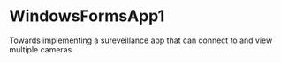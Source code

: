 # WindowsFormsApp1

Towards implementing a sureveillance app that can connect to and view multiple cameras
